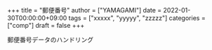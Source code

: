 +++
title = "郵便番号"
author = ["YAMAGAMI"]
date = 2022-01-30T00:00:00+09:00
tags = ["xxxxx", "yyyyy", "zzzzz"]
categories = ["comp"]
draft = false
+++

郵便番号データのハンドリング